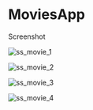 # MoviesApp
Screenshot

![ss_movie_1](https://user-images.githubusercontent.com/23276367/223017434-ddfe69be-930a-4a36-86cc-7dc575acefde.PNG)

![ss_movie_2](https://user-images.githubusercontent.com/23276367/223017449-1fa5bc30-a668-40c4-9d53-4d2d1c888ea0.PNG)

![ss_movie_3](https://user-images.githubusercontent.com/23276367/223017459-414d8296-b124-4599-bea0-255777ce104b.PNG)

![ss_movie_4](https://user-images.githubusercontent.com/23276367/223017373-36dc40e7-8dac-4ec4-b61b-400e8308cb81.PNG)
